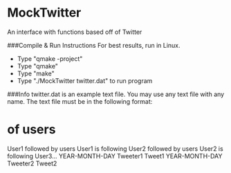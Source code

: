 MockTwitter
===========

An interface with functions based off of Twitter

###Compile & Run Instructions
For best results, run in Linux. 
  + Type "qmake -project" 
  + Type "qmake"
  + Type "make"
  + Type "./MockTwitter twitter.dat" to run program

###Info
twitter.dat is an example text file. You may use any text file with any name. 
The text file must be in the following format:
 # of users
 User1 followed by users User1 is following
 User2 followed by users User2 is following
 User3...
 YEAR-MONTH-DAY Tweeter1 Tweet1
 YEAR-MONTH-DAY Tweeter2 Tweet2
